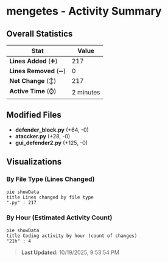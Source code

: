 # mengetes - Activity Summary 

## Overall Statistics

| Stat                   | Value                                                             |
| ---------------------- | ----------------------------------------------------------------- |
| **Lines Added** (➕)   | 217                                          |
| **Lines Removed** (➖) | 0                                        |
| **Net Change** (↕)    | 217                |
| **Active Time** (⌚)   | 2 minutes |


## Modified Files
- **defender_block.py** (+64, -0)
- **ataccker.py** (+28, -0)
- **gui_defender2.py** (+125, -0)

## Visualizations

### By File Type (Lines Changed)

```mermaid
pie showData
title Lines changed by file type
".py" : 217
```

### By Hour (Estimated Activity Count)

```mermaid
pie showData
title Coding activity by hour (count of changes)
"21h" : 4
```


> **Last Updated:** 10/19/2025, 9:53:54 PM